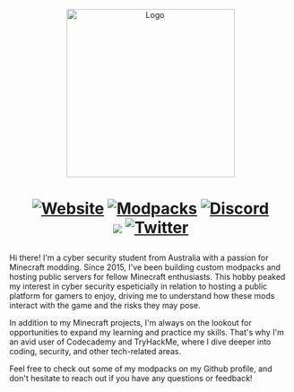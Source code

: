 <p align="center"><img src="https://wiki.nebulanetwork.net/nebula_network1-01.png" alt="Logo" width="300"></p>
<h1 align="center">

<a href="https://nebulanetwork.net/"><img src="https://img.shields.io/badge/Website-nebulanetwork.net-1DA1F2?style=flat&Color=important" alt="Website"></a>
<a href="https://www.curseforge.com/members/carhenia/projects/"><img src="https://img.shields.io/badge/My-Modpacks-important?style=flat&logo=curseforge&logoColor=important" alt="Modpacks"></a>
<a href="https://discord.gg/9ZxeWesrzz"><img src="https://img.shields.io/discord/331067481424920585?color=B524D7&label=Discord&logo=Discord&style=flat" alt="Discord"></a>  
![](https://img.shields.io/github/followers/carhenia?style=social)
<a href="twitter.com/Carhenia"><img src="https://img.shields.io/twitter/follow/Carhenia?style=social" alt="Twitter"></a>

</h1>

Hi there! I'm a cyber security student from Australia with a passion for Minecraft modding. Since 2015,  I've been building custom modpacks and hosting public servers for fellow Minecraft enthusiasts. This hobby peaked my interest in cyber security espeticially in relation to hosting a public platform for gamers to enjoy, driving me to understand how these mods interact with the game and the risks they may pose.

In addition to my Minecraft projects, I'm always on the lookout for opportunities to expand my learning and practice my skills. That's why I'm an avid user of Codecademy and TryHackMe, where I dive deeper into coding, security, and other tech-related areas.

Feel free to check out some of my modpacks on my Github profile, and don't hesitate to reach out if you have any questions or feedback!
